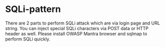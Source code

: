 # SQLi-pattern

There are 2 parts to perform SQLi attack which are via login page and URL string. You can inject special SQLi characters via POST data or HTTP header as well. Please install OWASP Mantra browser and sqlmap to perform SQLi quickly.
